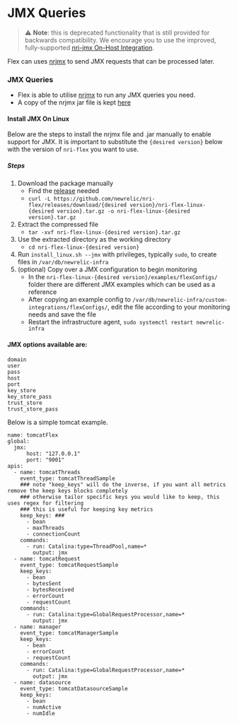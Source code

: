 # JMX Queries

> ⚠️ **Note**: this is deprecated functionality that is still provided for backwards compatibility. We encourage you to use the improved, fully-supported [nri-jmx On-Host Integration](http://github.com/newrelic/nri-jmx). 

Flex can uses [nrjmx](http://github.com/newrelic/nrjmx) to send JMX requests that can be processed later.

### JMX Queries

- Flex is able to utilise [nrjmx](https://github.com/newrelic/nrjmx) to run any JMX queries you need.
- A copy of the nrjmx jar file is kept [here](https://github.com/newrelic/nri-flex/tree/master/nrjmx)

#### Install JMX On Linux

Below are the steps to install the nrjmx file and .jar manually to enable support for JMX. It is important to substitute the `{desired version}` below with the version of `nri-flex` you want to use.

##### Steps
1. Download the package manually
   * Find the [release](https://github.com/newrelic/nri-flex/releases) needed
   * `curl -L https://github.com/newrelic/nri-flex/releases/download/{desired version}/nri-flex-linux-{desired version}.tar.gz -o nri-flex-linux-{desired version}.tar.gz`
2. Extract the compressed file
   * `tar -xvf nri-flex-linux-{desired version}.tar.gz`
3. Use the extracted directory as the working directory
   * `cd nri-flex-linux-{desired version}`
4. Run `install_linux.sh --jmx` with privileges, typically `sudo`, to create files in `/var/db/newrelic-infra`
5. (optional) Copy over a JMX configuration to begin monitoring
   * In the `nri-flex-linux-{desired version}/examples/flexConfigs/` folder there are different JMX examples which can be used as a reference
   * After copying an example config to `/var/db/newrelic-infra/custom-integrations/flexConfigs/`, edit the file according to your monitoring needs and save the file
   * Restart the infrastructure agent, `sudo systemctl restart newrelic-infra`

#### JMX options available are:
```
domain
user
pass
host
port
key_store
key_store_pass
trust_store
trust_store_pass
```

Below is a simple tomcat example.

```
name: tomcatFlex
global:
  jmx:
      host: "127.0.0.1"
      port: "9001"
apis:
  - name: tomcatThreads
    event_type: tomcatThreadSample
    ### note "keep_keys" will do the inverse, if you want all metrics remove the keep keys blocks completely
    ### otherwise tailor specific keys you would like to keep, this uses regex for filtering
    ### this is useful for keeping key metrics
    keep_keys: ###
      - bean
      - maxThreads
      - connectionCount
    commands:
      - run: Catalina:type=ThreadPool,name=*
        output: jmx
  - name: tomcatRequest
    event_type: tomcatRequestSample
    keep_keys:
      - bean
      - bytesSent
      - bytesReceived
      - errorCount
      - requestCount
    commands: 
      - run: Catalina:type=GlobalRequestProcessor,name=*
        output: jmx
  - name: manager
    event_type: tomcatManagerSample
    keep_keys:
      - bean
      - errorCount
      - requestCount
    commands:
      - run: Catalina:type=GlobalRequestProcessor,name=*
        output: jmx
  - name: datasource
    event_type: tomcatDatasourceSample
    keep_keys:
      - bean
      - numActive
      - numIdle
```
